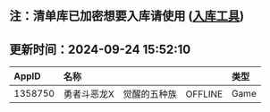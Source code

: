 ## 注：清单库已加密想要入库请使用 ([入库工具](https://github.com/BlankTMing/ManifestAutoUpdate/releases))

## 更新时间：2024-09-24 15:52:10
| AppID | 名称 | 类型  |
| :-------------------- | :----------------------------- | :----------- |
| 1358750 | 勇者斗恶龙X　觉醒的五种族　OFFLINE| Game |
